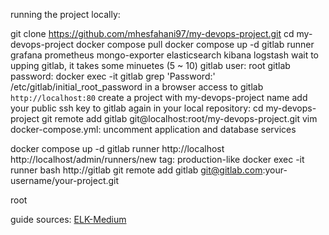 running the project locally:

git clone https://github.com/mhesfahani97/my-devops-project.git
cd my-devops-project
docker compose pull
docker compose up -d gitlab runner grafana prometheus mongo-exporter elasticsearch kibana logstash
wait to upping gitlab, it takes some minuetes (5 ~ 10)
gitlab user: root
gitlab password:
docker exec -it gitlab grep 'Password:' /etc/gitlab/initial_root_password
in a browser access to gitlab `http://localhost:80`
create a project with my-devops-project name add your public ssh key to gitlab
again in your local repository:
cd my-devops-project
git remote add gitlab git@localhost:root/my-devops-project.git
vim docker-compose.yml:
uncomment application and database services




docker compose up -d gitlab runner
http://localhost
http://localhost/admin/runners/new
tag: production-like
docker exec -it runner bash
http://gitlab
git remote add gitlab git@gitlab.com:your-username/your-project.git

root

guide sources:
[ELK-Medium](https://medium.com/@lopchannabeen138/deploying-elk-inside-docker-container-docker-compose-4a88682c7643)
